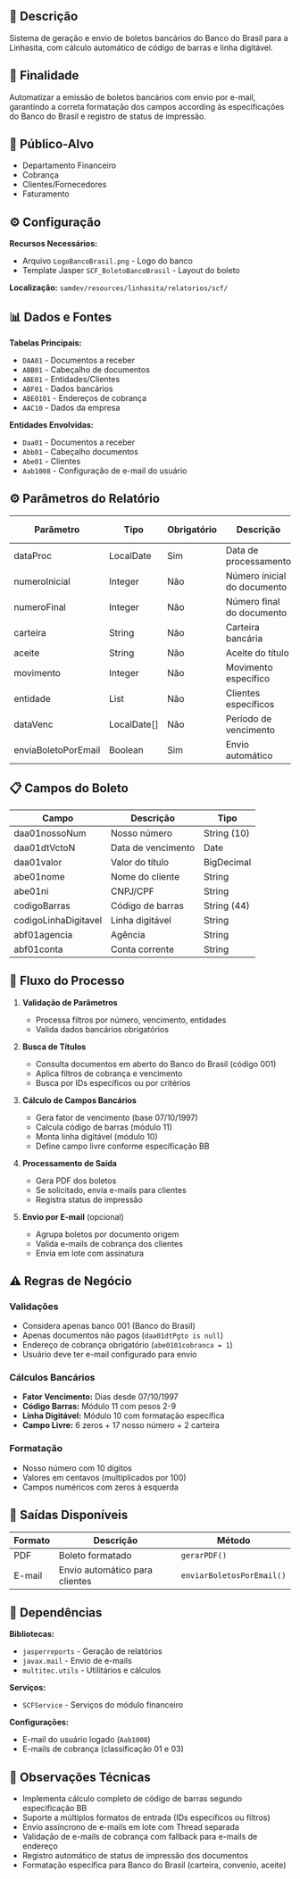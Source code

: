 
## 📖 Descrição
Sistema de geração e envio de boletos bancários do Banco do Brasil para a Linhasita, com cálculo automático de código de barras e linha digitável.

## 🎯 Finalidade
Automatizar a emissão de boletos bancários com envio por e-mail, garantindo a correta formatação dos campos according às especificações do Banco do Brasil e registro de status de impressão.

## 👥 Público-Alvo
- Departamento Financeiro
- Cobrança
- Clientes/Fornecedores
- Faturamento

## ⚙️ Configuração
**Recursos Necessários:**
- Arquivo `LogoBancoBrasil.png` - Logo do banco
- Template Jasper `SCF_BoletoBancoBrasil` - Layout do boleto

**Localização:** `samdev/resources/linhasita/relatorios/scf/`

## 📊 Dados e Fontes
**Tabelas Principais:**
- `DAA01` - Documentos a receber
- `ABB01` - Cabeçalho de documentos
- `ABE01` - Entidades/Clientes
- `ABF01` - Dados bancários
- `ABE0101` - Endereços de cobrança
- `AAC10` - Dados da empresa

**Entidades Envolvidas:**
- `Daa01` - Documentos a receber
- `Abb01` - Cabeçalho documentos
- `Abe01` - Clientes
- `Aab1008` - Configuração de e-mail do usuário

## ⚙️ Parâmetros do Relatório

| Parâmetro | Tipo | Obrigatório | Descrição | Valores Possíveis |
|-----------|------|-------------|-----------|-------------------|
| dataProc | LocalDate | Sim | Data de processamento | Data atual |
| numeroInicial | Integer | Não | Número inicial do documento | 000000000 |
| numeroFinal | Integer | Não | Número final do documento | 999999999 |
| carteira | String | Não | Carteira bancária | Especificação BB |
| aceite | String | Não | Aceite do título | S/N |
| movimento | Integer | Não | Movimento específico | ID movimento |
| entidade | List<Long> | Não | Clientes específicos | IDs entidades |
| dataVenc | LocalDate[] | Não | Período de vencimento | Data inicial/final |
| enviaBoletoPorEmail | Boolean | Sim | Envio automático | true/false |

## 📋 Campos do Boleto

| Campo | Descrição | Tipo |
|-------|-----------|------|
| daa01nossoNum | Nosso número | String (10) |
| daa01dtVctoN | Data de vencimento | Date |
| daa01valor | Valor do título | BigDecimal |
| abe01nome | Nome do cliente | String |
| abe01ni | CNPJ/CPF | String |
| codigoBarras | Código de barras | String (44) |
| codigoLinhaDigitavel | Linha digitável | String |
| abf01agencia | Agência | String |
| abf01conta | Conta corrente | String |

## 🔄 Fluxo do Processo

1. **Validação de Parâmetros**
   - Processa filtros por número, vencimento, entidades
   - Valida dados bancários obrigatórios

2. **Busca de Títulos**
   - Consulta documentos em aberto do Banco do Brasil (código 001)
   - Aplica filtros de cobrança e vencimento
   - Busca por IDs específicos ou por critérios

3. **Cálculo de Campos Bancários**
   - Gera fator de vencimento (base 07/10/1997)
   - Calcula código de barras (módulo 11)
   - Monta linha digitável (módulo 10)
   - Define campo livre conforme especificação BB

4. **Processamento de Saída**
   - Gera PDF dos boletos
   - Se solicitado, envia e-mails para clientes
   - Registra status de impressão

5. **Envio por E-mail** (opcional)
   - Agrupa boletos por documento origem
   - Valida e-mails de cobrança dos clientes
   - Envia em lote com assinatura

## ⚠️ Regras de Negócio

### Validações
- Considera apenas banco 001 (Banco do Brasil)
- Apenas documentos não pagos (`daa01dtPgto is null`)
- Endereço de cobrança obrigatório (`abe0101cobranca = 1`)
- Usuário deve ter e-mail configurado para envio

### Cálculos Bancários
- **Fator Vencimento:** Dias desde 07/10/1997
- **Código Barras:** Módulo 11 com pesos 2-9
- **Linha Digitável:** Módulo 10 com formatação específica
- **Campo Livre:** 6 zeros + 17 nosso número + 2 carteira

### Formatação
- Nosso número com 10 dígitos
- Valores em centavos (multiplicados por 100)
- Campos numéricos com zeros à esquerda

## 🎨 Saídas Disponíveis

| Formato | Descrição | Método |
|---------|-----------|---------|
| PDF | Boleto formatado | `gerarPDF()` |
| E-mail | Envio automático para clientes | `enviarBoletosPorEmail()` |

## 🔧 Dependências

**Bibliotecas:**
- `jasperreports` - Geração de relatórios
- `javax.mail` - Envio de e-mails
- `multitec.utils` - Utilitários e cálculos

**Serviços:**
- `SCFService` - Serviços do módulo financeiro

**Configurações:**
- E-mail do usuário logado (`Aab1008`)
- E-mails de cobrança (classificação 01 e 03)

## 📝 Observações Técnicas

- Implementa cálculo completo de código de barras segundo especificação BB
- Suporte a múltiplos formatos de entrada (IDs específicos ou filtros)
- Envio assíncrono de e-mails em lote com Thread separada
- Validação de e-mails de cobrança com fallback para e-mails de endereço
- Registro automático de status de impressão dos documentos
- Formatação específica para Banco do Brasil (carteira, convenio, aceite)